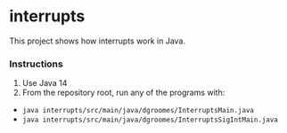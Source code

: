 # interrupts

This project shows how interrupts work in Java.  

### Instructions

1. Use Java 14
1. From the repository root, run any of the programs with:
  * `java interrupts/src/main/java/dgroomes/InterruptsMain.java`
  * `java interrupts/src/main/java/dgroomes/InterruptsSigIntMain.java`
